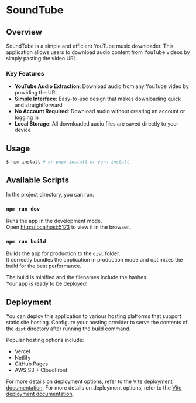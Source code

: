 # SoundTube

## Overview

SoundTube is a simple and efficient YouTube music downloader. This application allows users to download audio content from YouTube videos by simply pasting the video URL.

### Key Features

- **YouTube Audio Extraction**: Download audio from any YouTube video by providing the URL
- **Simple Interface**: Easy-to-use design that makes downloading quick and straightforward
- **No Account Required**: Download audio without creating an account or logging in
- **Local Storage**: All downloaded audio files are saved directly to your device

## Usage

```bash
$ npm install # or pnpm install or yarn install
```

## Available Scripts

In the project directory, you can run:

### `npm run dev`

Runs the app in the development mode.<br>
Open [http://localhost:5173](http://localhost:5173) to view it in the browser.

### `npm run build`

Builds the app for production to the `dist` folder.<br>
It correctly bundles the application in production mode and optimizes the build for the best performance.

The build is minified and the filenames include the hashes.<br>
Your app is ready to be deployed!

## Deployment

You can deploy this application to various hosting platforms that support static site hosting. Configure your hosting provider to serve the contents of the `dist` directory after running the build command.

Popular hosting options include:

- Vercel
- Netlify
- GitHub Pages
- AWS S3 + CloudFront

For more details on deployment options, refer to the [Vite deployment documentation](https://vite.dev/guide/static-deploy.html).
For more details on deployment options, refer to the [Vite deployment documentation](https://vite.dev/guide/static-deploy.html).
